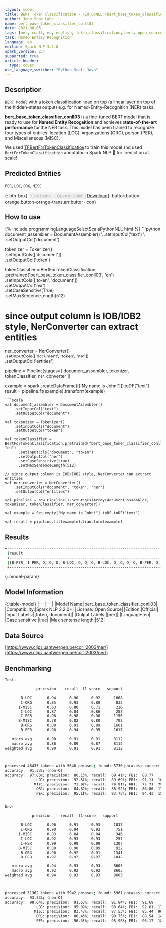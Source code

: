 ```yaml
---
layout: model
title: BERT Token Classification - NER CoNLL (bert_base_token_classifier_conll03)
author: John Snow Labs
name: bert_base_token_classifier_conll03
date: 2021-08-05
tags: [ner, conll, en, english, token_classification, bert, open_source]
task: Named Entity Recognition
language: en
edition: Spark NLP 3.2.0
spark_version: 2.4
supported: true
article_header:
  type: cover
use_language_switcher: "Python-Scala-Java"
---
```


## Description

`BERT Model` with a token classification head on top (a linear layer on top of the hidden-states output) e.g. for Named-Entity-Recognition (NER) tasks.


**bert_base_token_classifier_conll03** is a fine-tuned BERT model that is ready to use for **Named Entity Recognition** and achieves **state-of-the-art performance** for the NER task. This model has been trained to recognize four types of entities: location (LOC), organizations (ORG), person (PER), and Miscellaneous (MISC). 

We used [TFBertForTokenClassification](https://huggingface.co/transformers/model_doc/bert.html#tfbertfortokenclassification) to train this model and used `BertForTokenClassification` annotator in Spark NLP 🚀 for prediction at scale!

## Predicted Entities

`PER`, `LOC`, `ORG`, `MISC`

{:.btn-box}
<button class="button button-orange" disabled>Live Demo</button>
<button class="button button-orange" disabled>Open in Colab</button>
[Download](https://s3.amazonaws.com/auxdata.johnsnowlabs.com/public/models/bert_base_token_classifier_conll03_en_3.2.0_2.4_1628165842529.zip){:.button.button-orange.button-orange-trans.arr.button-icon}

## How to use



<div class="tabs-box" markdown="1">
{% include programmingLanguageSelectScalaPythonNLU.html %}
```python
document_assembler = DocumentAssembler() \
    .setInputCol('text') \
    .setOutputCol('document')

tokenizer = Tokenizer() \
    .setInputCols(['document']) \
    .setOutputCol('token')

tokenClassifier = BertForTokenClassification \
      .pretrained('bert_base_token_classifier_conll03', 'en') \
      .setInputCols(['token', 'document']) \
      .setOutputCol('ner') \
      .setCaseSensitive(True) \
      .setMaxSentenceLength(512)

# since output column is IOB/IOB2 style, NerConverter can extract entities
ner_converter = NerConverter() \
    .setInputCols(['document', 'token', 'ner']) \
    .setOutputCol('entities')

pipeline = Pipeline(stages=[
    document_assembler, 
    tokenizer,
    tokenClassifier,
    ner_converter
])

example = spark.createDataFrame([['My name is John!']]).toDF("text")
result = pipeline.fit(example).transform(example)
```
```scala
val document_assembler = DocumentAssembler() 
    .setInputCol("text") 
    .setOutputCol("document")

val tokenizer = Tokenizer() 
    .setInputCols("document") 
    .setOutputCol("token")

val tokenClassifier = BertForTokenClassification.pretrained("bert_base_token_classifier_conll03", "en")
      .setInputCols("document", "token")
      .setOutputCol("ner")
      .setCaseSensitive(true)
      .setMaxSentenceLength(512)

// since output column is IOB/IOB2 style, NerConverter can extract entities
val ner_converter = NerConverter() 
    .setInputCols("document", "token", "ner") 
    .setOutputCol("entities")

val pipeline = new Pipeline().setStages(Array(document_assembler, tokenizer, tokenClassifier, ner_converter))

val example = Seq.empty["My name is John!"].toDS.toDF("text")

val result = pipeline.fit(example).transform(example)
```
</div>

## Results

```bash
+------------------------------------------------------------------------------------+
 |result                                                                              |
 +------------------------------------------------------------------------------------+
 |[B-PER, I-PER, O, O, O, B-LOC, O, O, O, B-LOC, O, O, O, O, B-PER, O, O, O, O, B-LOC]|
 +------------------------------------------------------------------------------------+
```

{:.model-param}
## Model Information

{:.table-model}
|---|---|
|Model Name:|bert_base_token_classifier_conll03|
|Compatibility:|Spark NLP 3.2.0+|
|License:|Open Source|
|Edition:|Official|
|Input Labels:|[token, document]|
|Output Labels:|[ner]|
|Language:|en|
|Case sensitive:|true|
|Max sentense length:|512|

## Data Source

[https://www.clips.uantwerpen.be/conll2003/ner/](https://www.clips.uantwerpen.be/conll2003/ner/)

## Benchmarking

```bash
Test:

              precision    recall  f1-score   support

       B-LOC       0.94      0.90      0.92      1668
       I-ORG       0.85      0.93      0.88       835
      I-MISC       0.63      0.80      0.71       216
       I-LOC       0.87      0.84      0.86       257
       I-PER       0.98      0.98      0.98      1156
      B-MISC       0.78      0.82      0.80       702
       B-ORG       0.88      0.91      0.89      1661
       B-PER       0.96      0.94      0.95      1617

   micro avg       0.90      0.91      0.91      8112
   macro avg       0.86      0.89      0.87      8112
weighted avg       0.90      0.91      0.91      8112



processed 46435 tokens with 5648 phrases; found: 5730 phrases; correct: 5050.
accuracy:  91.33%; (non-O)
accuracy:  97.83%; precision:  88.13%; recall:  89.41%; FB1:  88.77
              LOC: precision:  92.57%; recall:  89.69%; FB1:  91.11  1616
             MISC: precision:  71.92%; recall:  79.91%; FB1:  75.71  780
              ORG: precision:  84.89%; recall:  88.92%; FB1:  86.86  1740
              PER: precision:  95.11%; recall:  93.75%; FB1:  94.43  1594


Dev:

            precision    recall  f1-score   support

       B-LOC       0.96      0.91      0.93      1837
       I-ORG       0.90      0.94      0.92       751
      I-MISC       0.83      0.84      0.84       346
       I-LOC       0.92      0.93      0.93       257
       I-PER       0.99      0.98      0.98      1307
      B-MISC       0.88      0.90      0.89       922
       B-ORG       0.90      0.92      0.91      1341
       B-PER       0.97      0.97      0.97      1842

   micro avg       0.94      0.93      0.93      8603
   macro avg       0.92      0.92      0.92      8603
weighted avg       0.94      0.93      0.93      8603



processed 51362 tokens with 5942 phrases; found: 5961 phrases; correct: 5457.
accuracy:  93.33%; (non-O)
accuracy:  98.64%; precision:  91.55%; recall:  91.84%; FB1:  91.69
              LOC: precision:  95.09%; recall:  90.64%; FB1:  92.81  1751
             MISC: precision:  83.45%; recall:  87.53%; FB1:  85.44  967
              ORG: precision:  86.43%; recall:  90.75%; FB1:  88.54  1408
              PER: precision:  96.35%; recall:  95.98%; FB1:  96.17  1835

```